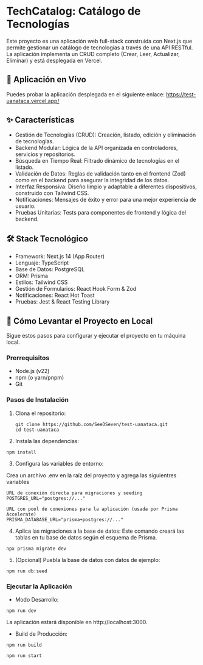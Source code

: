 # TechCatalog: Catálogo de Tecnologías
Este proyecto es una aplicación web full-stack construida con Next.js que permite gestionar un catálogo de tecnologías a través de una API RESTful. La aplicación implementa un CRUD completo (Crear, Leer, Actualizar, Eliminar) y está desplegada en Vercel.

## 🚀 Aplicación en Vivo
Puedes probar la aplicación desplegada en el siguiente enlace:
https://test-uanataca.vercel.app/

## ✨ Características

* Gestión de Tecnologías (CRUD): Creación, listado, edición y eliminación de tecnologías.
* Backend Modular: Lógica de la API organizada en controladores, servicios y repositorios.
* Búsqueda en Tiempo Real: Filtrado dinámico de tecnologías en el listado.
* Validación de Datos: Reglas de validación tanto en el frontend (Zod) como en el backend para asegurar la integridad de los datos.
* Interfaz Responsiva: Diseño limpio y adaptable a diferentes dispositivos, construido con Tailwind CSS.
* Notificaciones: Mensajes de éxito y error para una mejor experiencia de usuario.
* Pruebas Unitarias: Tests para componentes de frontend y lógica del backend.

## 🛠️ Stack Tecnológico

* Framework: Next.js 14 (App Router)
* Lenguaje: TypeScript
* Base de Datos: PostgreSQL
* ORM: Prisma
* Estilos: Tailwind CSS
* Gestión de Formularios: React Hook Form & Zod
* Notificaciones: React Hot Toast
* Pruebas: Jest & React Testing Library

## 🚀 Cómo Levantar el Proyecto en Local

Sigue estos pasos para configurar y ejecutar el proyecto en tu máquina local.

### Prerrequisitos

* Node.js (v22)
* npm (o yarn/pnpm)
* Git

### Pasos de Instalación

1. Clona el repositorio:
   ```
   git clone https://github.com/SeeDSeven/test-uanataca.git
   cd test-uanataca
   ```

2. Instala las dependencias:

  `npm install`


3. Configura las variables de entorno:

Crea un archivo .env en la raíz del proyecto y agrega las siguientres variables

```
URL de conexión directa para migraciones y seeding
POSTGRES_URL="postgres://..."

URL con pool de conexiones para la aplicación (usada por Prisma Accelerate)
PRISMA_DATABASE_URL="prisma+postgres://..."
```


4. Aplica las migraciones a la base de datos:
Este comando creará las tablas en tu base de datos según el esquema de Prisma.

`npx prisma migrate dev`


5. (Opcional) Puebla la base de datos con datos de ejemplo:

`npm run db:seed`


### Ejecutar la Aplicación

* Modo Desarrollo:

`npm run dev`

La aplicación estará disponible en http://localhost:3000.

* Build de Producción:

`npm run build`

`npm run start`


